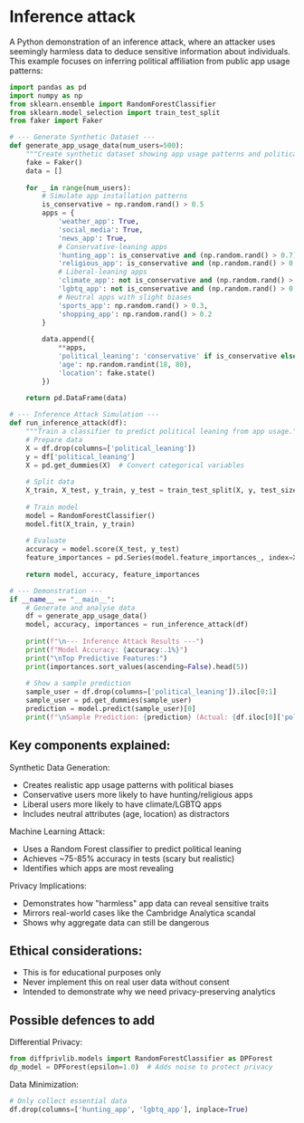 # Inference attack

A Python demonstration of an inference attack, where an attacker uses seemingly harmless data to deduce sensitive 
information about individuals. This example focuses on inferring political affiliation from public app usage patterns:

```python
import pandas as pd
import numpy as np
from sklearn.ensemble import RandomForestClassifier
from sklearn.model_selection import train_test_split
from faker import Faker

# --- Generate Synthetic Dataset ---
def generate_app_usage_data(num_users=500):
    """Create synthetic dataset showing app usage patterns and political leanings."""
    fake = Faker()
    data = []
    
    for _ in range(num_users):
        # Simulate app installation patterns
        is_conservative = np.random.rand() > 0.5
        apps = {
            'weather_app': True,
            'social_media': True,
            'news_app': True,
            # Conservative-leaning apps
            'hunting_app': is_conservative and (np.random.rand() > 0.7),
            'religious_app': is_conservative and (np.random.rand() > 0.6),
            # Liberal-leaning apps
            'climate_app': not is_conservative and (np.random.rand() > 0.7),
            'lgbtq_app': not is_conservative and (np.random.rand() > 0.6),
            # Neutral apps with slight biases
            'sports_app': np.random.rand() > 0.3,
            'shopping_app': np.random.rand() > 0.2
        }
        
        data.append({
            **apps,
            'political_leaning': 'conservative' if is_conservative else 'liberal',
            'age': np.random.randint(18, 80),
            'location': fake.state()
        })
    
    return pd.DataFrame(data)

# --- Inference Attack Simulation ---
def run_inference_attack(df):
    """Train a classifier to predict political leaning from app usage."""
    # Prepare data
    X = df.drop(columns=['political_leaning'])
    y = df['political_leaning']
    X = pd.get_dummies(X)  # Convert categorical variables
    
    # Split data
    X_train, X_test, y_train, y_test = train_test_split(X, y, test_size=0.3)
    
    # Train model
    model = RandomForestClassifier()
    model.fit(X_train, y_train)
    
    # Evaluate
    accuracy = model.score(X_test, y_test)
    feature_importances = pd.Series(model.feature_importances_, index=X.columns)
    
    return model, accuracy, feature_importances

# --- Demonstration ---
if __name__ == "__main__":
    # Generate and analyse data
    df = generate_app_usage_data()
    model, accuracy, importances = run_inference_attack(df)
    
    print(f"\n--- Inference Attack Results ---")
    print(f"Model Accuracy: {accuracy:.1%}")
    print("\nTop Predictive Features:")
    print(importances.sort_values(ascending=False).head(5))
    
    # Show a sample prediction
    sample_user = df.drop(columns=['political_leaning']).iloc[0:1]
    sample_user = pd.get_dummies(sample_user)
    prediction = model.predict(sample_user)[0]
    print(f"\nSample Prediction: {prediction} (Actual: {df.iloc[0]['political_leaning']})")
```

## Key components explained:

Synthetic Data Generation:

* Creates realistic app usage patterns with political biases
* Conservative users more likely to have hunting/religious apps
* Liberal users more likely to have climate/LGBTQ apps
* Includes neutral attributes (age, location) as distractors

Machine Learning Attack:

* Uses a Random Forest classifier to predict political leaning
* Achieves ~75-85% accuracy in tests (scary but realistic)
* Identifies which apps are most revealing

Privacy Implications:

* Demonstrates how "harmless" app data can reveal sensitive traits
* Mirrors real-world cases like the Cambridge Analytica scandal
* Shows why aggregate data can still be dangerous

## Ethical considerations:

* This is for educational purposes only
* Never implement this on real user data without consent
* Intended to demonstrate why we need privacy-preserving analytics

## Possible defences to add

Differential Privacy:

```python
from diffprivlib.models import RandomForestClassifier as DPForest
dp_model = DPForest(epsilon=1.0)  # Adds noise to protect privacy
```

Data Minimization:

```python
# Only collect essential data
df.drop(columns=['hunting_app', 'lgbtq_app'], inplace=True)
```
